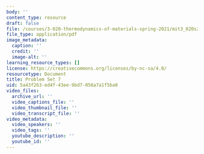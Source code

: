 ```yaml
---
body: ''
content_type: resource
draft: false
file: /courses/3-020-thermodynamics-of-materials-spring-2021/mit3_020s21_pset07.pdf
file_type: application/pdf
image_metadata:
  caption: ''
  credit: ''
  image-alt: ''
learning_resource_types: []
license: https://creativecommons.org/licenses/by-nc-sa/4.0/
resourcetype: Document
title: Problem Set 7
uid: 5a43f263-ed4f-43ee-9bd7-056a7a1f5ba0
video_files:
  archive_url: ''
  video_captions_file: ''
  video_thumbnail_file: ''
  video_transcript_file: ''
video_metadata:
  video_speakers: ''
  video_tags: ''
  youtube_description: ''
  youtube_id: ''
---
```

